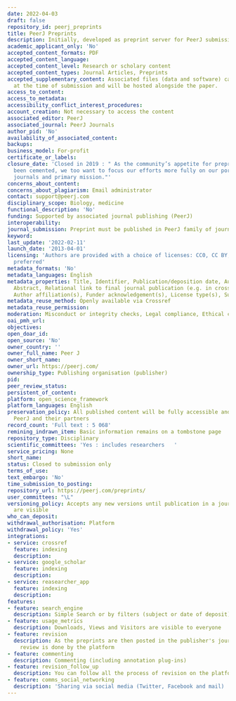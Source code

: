 ```yaml
---
date: 2022-04-03
draft: false
repository_id: peerj_preprints
title: PeerJ Preprints
description: Initially, developed as preprint server for PeerJ submissions
academic_applicant_only: 'No'
accepted_content_formats: PDF
accepted_content_language:
accepted_content_level: Research or scholary content
accepted_content_types: Journal Articles, Preprints
accepted_supplementary_content: Associated files (data and software) can be uploaded
  at the time of submission and will be hosted alongside the paper.
access_to_content:
access_to_metadata:
accessibility_conflict_interest_procedures:
account_creation: Not necessary to access the content
associated_editor: PeerJ
associated_journal: PeerJ Journals
author_pid: 'No'
availability_of_associated_content:
backups:
business_model: For-profit
certificate_or_labels:
closure_date: 'Closed in 2019 : " As the community’s appetite for preprints has now
  been cemented, we too want to focus our efforts more fully on our portfolio of peer-reviewed
  journals and primary mission."'
concerns_about_content:
concerns_about_plagiarism: Email administrator
contact: support@peerj.com
disciplinary_scope: Biology, medicine
functional_description: 'No'
funding: Supported by associated journal publishing (PeerJ)
interoperability:
journal_submission: Preprint must be published in PeerJ family of journals
keyword:
last_update: '2022-02-11'
launch_date: '2013-04-01'
licensing: 'Authors are provided with a choice of licenses: CC0, CC BY, with CC BY
  preferred'
metadata_formats: 'No'
metadata_languages: English
metadata_properties: Title, Identifier, Publication/deposition date, Author name(s),
  Abstract, Relational link to final journal publication (e.g. in crossref metadata),
  Author affiliation(s), Funder acknowledgement(s), License type(s), Subject category
metadata_reuse_method: Openly available via Crossref
metadata_reuse_permission:
moderation: Misconduct or integrity checks, Legal compliance, Ethical compliance
oai_pmh_url:
objectives:
open_doar_id:
open_source: 'No'
owner_country: ''
owner_full_name: Peer J
owner_short_name:
owner_url: https://peerj.com/
ownership_type: Publishing organisation (publisher)
pid:
peer_review_status:
persistent_of_content:
platform: open_science_framework
platform_languages: English
preservation_policy: All published content will be fully accessible and archived by
  PeerJ and their partners
record_count: 'Full text : 5 068'
remining_indrawn_item: Basic information remains on a tombstone page
repository_type: Disciplinary
scientific_committees: 'Yes : includes researchers   '
service_pricing: None
short_name:
status: Closed to submission only
terms_of_use:
text_embargo: 'No'
time_submission_to_posting:
repository_url: https://peerj.com/preprints/
user_committees: "\L"
versioning_policy: Accepts any new versions until publication in a journal. All version
  are visible
who_can_deposit:
withdrawal_authorisation: Platform
withdrawal_policy: 'Yes'
integrations:
- service: crossref
  feature: indexing
  description:
- service: google_scholar
  feature: indexing
  description:
- service: reasearcher_app
  feature: indexing
  description:
features:
- feature: search_engine
  description: Simple Search or by filters (subject or date of deposit)
- feature: usage_metrics
  description: Downloads, Views and Visitors are visible to everyone
- feature: revision
  description: As the preprints are then posted in the publisher's journals, the peer
    review is done by the platform
- feature: commenting
  description: Commenting (including annotation plug-ins)
- feature: revision_follow_up
  description: You can follow all the process of revision on the platform
- feature: comms_social_networking
  description: 'Sharing via social media (Twitter, Facebook and mail)      https://peerj.com/'
---
```



